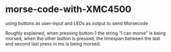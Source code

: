 # morse-code-with-XMC4500
using buttons as user-input and LEDs as output to send Morsecode 

Roughly explained, when pressing button-1 the string "I can morse" is being morsed, 
when the other button is pressed, the timespan between the last and second last press in ms is being morsed. 
